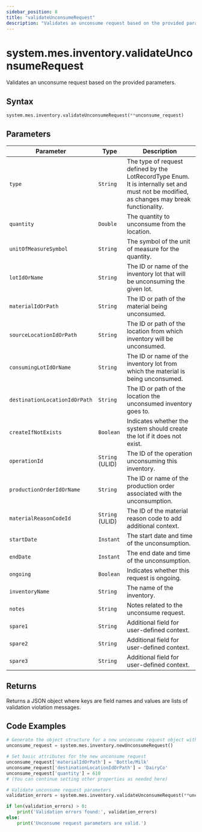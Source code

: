 ```yaml
---
sidebar_position: 8
title: "validateUnconsumeRequest"
description: "Validates an unconsume request based on the provided parameters."
---
```


# system.mes.inventory.validateUnconsumeRequest

Validates an unconsume request based on the provided parameters.

## Syntax

```python
system.mes.inventory.validateUnconsumeRequest(**unconsume_request)
```

## Parameters

| Parameter                     | Type            | Description                                                                                                                               |
|-------------------------------|-----------------|-------------------------------------------------------------------------------------------------------------------------------------------|
| `type`                        | `String`        | The type of request defined by the LotRecordType Enum. It is internally set and must not be modified, as changes may break functionality. |
| `quantity`                    | `Double`        | The quantity to unconsume from the location.                                                                                              |
| `unitOfMeasureSymbol`         | `String`        | The symbol of the unit of measure for the quantity.                                                                                       |
| `lotIdOrName`                 | `String`        | The ID or name of the inventory lot that will be unconsuming the given lot.                                                               |
| `materialIdOrPath`            | `String`        | The ID or path of the material being unconsumed.                                                                                          |
| `sourceLocationIdOrPath`      | `String`        | The ID or path of the location from which inventory will be unconsumed.                                                                   |
| `consumingLotIdOrName`        | `String`        | The ID or name of the inventory lot from which the material is being unconsumed.                                                          |
| `destinationLocationIdOrPath` | `String`        | The ID or path of the location the unconsumed inventory goes to.                                                                          |
| `createIfNotExists`           | `Boolean`       | Indicates whether the system should create the lot if it does not exist.                                                                  |
| `operationId`                 | `String` (ULID) | The ID of the operation unconsuming this inventory.                                                                                       |
| `productionOrderIdOrName`     | `String`        | The ID or name of the production order associated with the unconsumption.                                                                 |
| `materialReasonCodeId`        | `String` (ULID) | The ID of the material reason code to add additional context.                                                                             |
| `startDate`                   | `Instant`       | The start date and time of the unconsumption.                                                                                             |
| `endDate`                     | `Instant`       | The end date and time of the unconsumption.                                                                                               |
| `ongoing`                     | `Boolean`       | Indicates whether this request is ongoing.                                                                                                |
| `inventoryName`               | `String`        | The name of the inventory.                                                                                                                |
| `notes`                       | `String`        | Notes related to the unconsume request.                                                                                                   |
| `spare1`                      | `String`        | Additional field for user-defined context.                                                                                                |
| `spare2`                      | `String`        | Additional field for user-defined context.                                                                                                |
| `spare3`                      | `String`        | Additional field for user-defined context.                                                                                                |

## Returns

Returns a JSON object where keys are field names and values are lists of validation violation messages.

## Code Examples

```python
# Generate the object structure for a new unconsume request object with no initial arguments
unconsume_request = system.mes.inventory.newUnconsumeRequest()

# Set basic attributes for the new unconsume request
unconsume_request['materialIdOrPath'] = 'Bottle/Milk'
unconsume_request['destinationLocationIdOrPath'] = 'DairyCo'
unconsume_request['quantity'] = 610
# (You can continue setting other properties as needed here)

# Validate unconsume request parameters
validation_errors = system.mes.inventory.validateUnconsumeRequest(**unconsume_request)

if len(validation_errors) > 0:
    print('Validation errors found:', validation_errors)
else:
    print('Unconsume request parameters are valid.')
```
